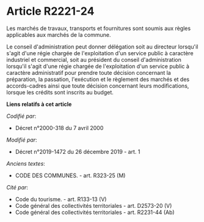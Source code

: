 # Article R2221-24

Les marchés de travaux, transports et fournitures sont soumis aux règles applicables aux marchés de la commune.

Le conseil d'administration peut donner délégation soit au directeur lorsqu'il s'agit d'une régie chargée de l'exploitation
d'un service public à caractère industriel et commercial, soit au président du conseil d'administration lorsqu'il s'agit
d'une régie chargée de l'exploitation d'un service public à caractère administratif pour prendre toute décision concernant la
préparation, la passation, l'exécution et le règlement des marchés et des accords-cadres ainsi que toute décision concernant
leurs modifications, lorsque les crédits sont inscrits au budget.

**Liens relatifs à cet article**

_Codifié par_:

  - Décret n°2000-318 du 7 avril 2000

_Modifié par_:

  - Décret n°2019-1472 du 26 décembre 2019 - art. 1

_Anciens textes_:

  - CODE DES COMMUNES. - art. R323-25 (M)

_Cité par_:

  - Code du tourisme. - art. R133-13 (V)
  - Code général des collectivités territoriales - art. D2573-20 (V)
  - Code général des collectivités territoriales - art. R2231-44 (Ab)
